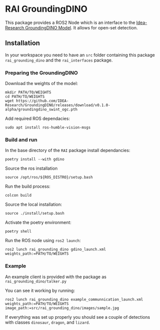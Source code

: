 # RAI GroundingDINO

This package provides a ROS2 Node which is an interface to the [Idea-Research GroundingDINO Model](https://github.com/IDEA-Research/GroundingDINO).
It allows for open-set detection.

## Installation

In your workspace you need to have an `src` folder containing this package `rai_grounding_dino` and the `rai_interfaces` package.

### Preparing the GroundingDINO

Download the weights of the model:

```
mkdir PATH/TO/WEIGHTS
cd PATH/TO/WEIGHTS
wget https://github.com/IDEA-Research/GroundingDINO/releases/download/v0.1.0-alpha/groundingdino_swint_ogc.pth
```

Add required ROS dependacies:

```
sudo apt install ros-humble-vision-msgs
```

### Build and run

In the base directory of the `RAI` package install dependancies:

```
poetry install --with gdino
```
Source the ros installation

```
source /opt/ros/${ROS_DISTRO}/setup.bash
```
Run the build process:

```
colcon build
```
Source the local installation:

```
source ./install/setup.bash
```
Activate the poetry environment:

```
poetry shell
```
Run the ROS node using `ros2 launch`:

```
ros2 lunch rai_grounding_dino gdino_launch.xml weights_path:=PATH/TO/WEIGHTS
```
### Example

An example client is provided with the package as `rai_grounding_dino/talker.py`

You can see it working by running:

```
ros2 lunch rai_grounding_dino example_communnication_launch.xml weights_path:=PATH/TO/WEIGHTS image_path:=src/rai_grounding_dino/images/sample.jpg
```
If everything was set up properly you should see a couple of detections with classes `dinosaur`, `dragon`, and `lizard`.
